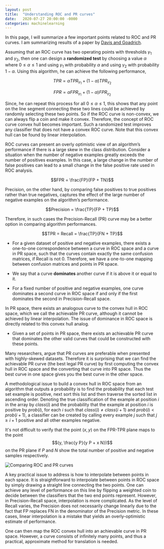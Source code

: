 ```yaml
---
layout: post
title:  "Understanding ROC and PR curves"
date:   2020-07-27 20:00:00 -0000
categories: machinelearning
---
```


In this page, I will summarize a few important points related to ROC and PR curves. I am summarizing results of a paper by [Davis and Goadrich](https://ftp.cs.wisc.edu/machine-learning/shavlik-group/davis.icml06.pdf).

Assuming that an ROC curve has two operating points with thresholds $\gamma_1$ and $\gamma_2$, then one can design a <strong>randomized test</strong> by choosing a value $\alpha$ where $0 \le \alpha \le 1$ and using $\gamma_1$ with probability $\alpha$ and using $\gamma_2$ with probability $1-\alpha$. Using this algorithm, he can achieve the following performance, 

$$
TPR = \alpha TPR_{\gamma_1} + (1-\alpha) TPR_{\gamma_2}
$$

$$
FPR = \alpha FPR_{\gamma_1} + (1-\alpha) FPR_{\gamma_2}
$$

Since, he can repeat this process for all $0 \le \alpha \le 1$, this shows that any point on the line segment connecting these two lines could be achieved by randomly selecting these two points. So if the ROC curve is non-convex, we can always flip a coin and make it convex. Therefore, the concept of ROC curve convex hull becomes important. Such a randomized test improves any classifier that does not have a convex ROC curve. Note that this convex hull can be found by linear interpolation. 

ROC curves can present an overly optimistic view of an algorithm’s performance if there is a large skew in the class distribution. Consider a situation when the number of negative examples greatly exceeds the number of positives examples. In this case, a large
change in the number of false positives can lead to a small change in the false positive rate used in ROC analysis. 

$$FPR = \frac{FP}{FP + TN}$$

Precision, on the other hand, by comparing false positives to true positives rather than true negatives, captures the effect of the large number of negative examples on the algorithm’s performance.

$$Precision = \frac{TP}{FP + TP}$$

Therefore, in such cases the Precision-Recall (PR) curve may be a better option in comparing algorithm performances. 

$$TPR = Recall = \frac{TP}{FN + TP}$$

* For a given dataset of positive and negative examples, there exists a one-to-one correspondence between a curve in ROC space and a curve in PR
space, such that the curves contain exactly the same confusion matrices, if Recall is not 0. Therefore, we have a one-to-one mapping between
confusion matrices and points in PR space.

* We say that a curve <strong> dominates </strong> another curve if it is above it or equal to it.

* For a fixed number of positive and negative examples, one curve dominates a second curve in ROC space if and only if the first dominates the second in Precision-Recall space.

In PR space, there exists an analogous curve to the convex hull in ROC space, which we call the achievable PR curve, although it cannot be achieved by linear interpolation. The issue of dominance in ROC space
is directly related to this convex hull analog.

* Given a set of points in PR space, there exists an achievable PR curve that dominates the other valid curves that could be constructed with these points.

Many researchers, argue that PR curves are preferable when presented with highly-skewed datasets. Therefore it is surprising that we can find the achievable PR curve (the best legal PR curve) by first computing the convex hull in ROC space and the converting that curve into PR space. Thus the best curve in one space gives you the best
curve in the other space.

A methodological issue to build a convex hull in ROC space from an algorithm that outputs a probability is to find the probability that each test set example is positive, next sort this list and then traverse
the sorted list in ascending order. Denoting the true classification of
the example at position $i$ in the array by $class(i)$ and the probability that the example at position $i$ is positive by $prob(i)$, for each $i$ such that $class(i) \neq class(i + 1)$
and $prob(i) < prob(i + 1)$, a classifier can be created by calling
every example $j$ such that $j \ge i + 1$ positive and all
other examples negative.

It's not difficult to verify that the point $(x, y)$ on the FPR-TPR plane maps to the point $$(y, \frac{y P}{y P + x N})$$ on the PR plane if $P$ and $N$ show the total number of positive and negative samples respectively. 

![Comparing ROC and PR curves](roc-pr.png)

A key practical issue to address is how to interpolate between points in each space. It is straightforward to interpolate between points in ROC space by simply drawing a straight line connecting the two points.
One can achieve any level of performance on this line by flipping a weighted coin to decide between the classifiers that the two end points represent. However, in Precision-Recall space, interpolation is
more complicated. As the level of Recall varies, the Precision does not necessarily change linearly due to the fact that FP replaces FN in the denominator of the Precision metric. In these cases, linear interpolation is a mistake that yields an overly-optimistic estimate of performance. 

One can then map the ROC convex hull into an achievable curve in PR space. However, a curve consists of infinitely many points, and thus a practical, approximate method for translation is needed. 
